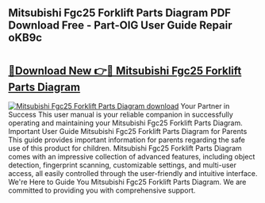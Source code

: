 ## Mitsubishi Fgc25 Forklift Parts Diagram PDF Download Free - Part-OlG User Guide Repair oKB9c

# <h2><a href="http://dfjx3js.blite.top/?on=Mitsubishi+Fgc25+Forklift+Parts+Diagram">🔗Download New 👉🔴 Mitsubishi Fgc25 Forklift Parts Diagram</a></h2>

[![Mitsubishi Fgc25 Forklift Parts Diagram download](https://i.imgur.com/lujVjoI.png)](http://dfjx3js.blite.top/?on=Mitsubishi+Fgc25+Forklift+Parts+Diagram)
Your Partner in Success This user manual is your reliable companion in successfully operating and maintaining your Mitsubishi Fgc25 Forklift Parts Diagram. Important User Guide Mitsubishi Fgc25 Forklift Parts Diagram for Parents This guide provides important information for parents regarding the safe use of this product for children. Mitsubishi Fgc25 Forklift Parts Diagram comes with an impressive collection of advanced features, including object detection, fingerprint scanning, customizable settings, and multi-user access, all easily controlled through the user-friendly and intuitive interface. We're Here to Guide You Mitsubishi Fgc25 Forklift Parts Diagram. We are committed to providing you with comprehensive support.
